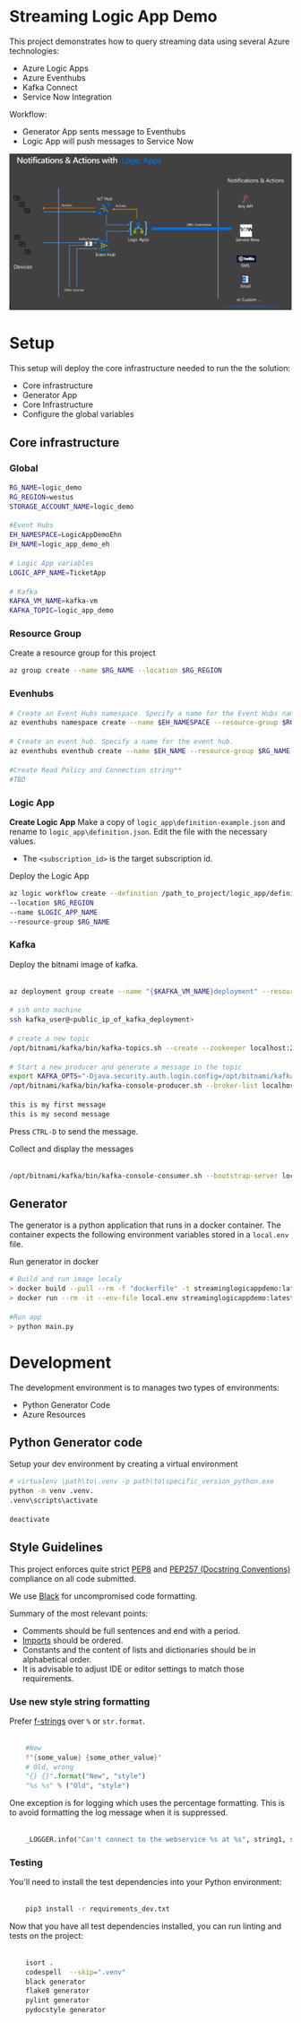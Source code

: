 # Streaming Logic App Demo



This project demonstrates how to query streaming data using several Azure technologies:

- Azure Logic Apps
- Azure Eventhubs
- Kafka Connect
- Service Now Integration

Workflow:

- Generator App sents message to Eventhubs
- Logic App will push messages to Service Now

![Architecture Overview](docs/architecture_overview.png "Architecture Overview")


# Setup

This setup will deploy the core infrastructure needed to run the the solution:

- Core infrastructure
- Generator App
- Core Infrastructure
- Configure the global variables

## Core infrastructure

### Global

```bash
RG_NAME=logic_demo
RG_REGION=westus
STORAGE_ACCOUNT_NAME=logic_demo

#Event Hubs
EH_NAMESPACE=LogicAppDemoEhn
EH_NAME=logic_app_demo_eh

# Logic App variables
LOGIC_APP_NAME=TicketApp

# Kafka
KAFKA_VM_NAME=kafka-vm
KAFKA_TOPIC=logic_app_demo
```

### Resource Group

Create a resource group for this project

```bash
az group create --name $RG_NAME --location $RG_REGION
```

### Evenhubs

```bash
# Create an Event Hubs namespace. Specify a name for the Event Hubs namespace.
az eventhubs namespace create --name $EH_NAMESPACE --resource-group $RG_NAME -l $RG_REGION

# Create an event hub. Specify a name for the event hub.
az eventhubs eventhub create --name $EH_NAME --resource-group $RG_NAME --namespace-name $EH_NAMESPACE

#Create Read Policy and Connection string**
#TBD

```

### Logic App

**Create Logic App**
Make a copy of `logic_app\definition-example.json` and rename to `logic_app\definition.json`. Edit the file with the necessary values.

- The `<subscription_id>` is the target subscription id.

Deploy the Logic App

```bash
az logic workflow create --definition /path_to_project/logic_app/definition.json
--location $RG_REGION
--name $LOGIC_APP_NAME
--resource-group $RG_NAME
```

### Kafka

Deploy the bitnami image of kafka. 

```bash

az deployment group create --name "{$KAFKA_VM_NAME}deployment" --resource-group $RG_NAME --template-file kafka/template.json --parameters kafka/parameters.json

# ssh onto machine
ssh kafka_user@<public_ip_of_kafka_deployment>

# create a new topic
/opt/bitnami/kafka/bin/kafka-topics.sh --create --zookeeper localhost:2181 --replication-factor 1 --partitions 1 --topic $KAFKA_TOPIC

# Start a new producer and generate a message in the topic
export KAFKA_OPTS="-Djava.security.auth.login.config=/opt/bitnami/kafka/conf/kafka_jaas.conf"
/opt/bitnami/kafka/bin/kafka-console-producer.sh --broker-list localhost:9092 --producer.config /opt/bitnami/kafka/conf/producer.properties --topic $KAFKA_TOPIC

this is my first message
this is my second message

```

 Press `CTRL-D` to send the message.

 Collect and display the messages

 ```bash

 /opt/bitnami/kafka/bin/kafka-console-consumer.sh --bootstrap-server localhost:9092 --topic $KAFKA_TOPIC --consumer.config /opt/bitnami/kafka/conf/consumer.properties --from-beginning

 ```


## Generator
The generator is a python application that runs in a docker container. The container expects the following environment variables stored in a `local.env` file.

Run generator in docker

```bash
# Build and run image localy
> docker build --pull --rm -f "dockerfile" -t streaminglogicappdemo:latest "."
> docker run --rm -it --env-file local.env streaminglogicappdemo:latest

#Run app
> python main.py
```



# Development

The development environment is to manages two types of environments:

- Python Generator Code
- Azure Resources

## Python Generator code

Setup your dev environment by creating a virtual environment

```bash
# virtualenv \path\to\.venv -p path\to\specific_version_python.exe
python -m venv .venv.
.venv\scripts\activate

deactivate
```

## Style Guidelines

This project enforces quite strict [PEP8](https://www.python.org/dev/peps/pep-0008/) and [PEP257 (Docstring Conventions)](https://www.python.org/dev/peps/pep-0257/) compliance on all code submitted.

We use [Black](https://github.com/psf/black) for uncompromised code formatting.

Summary of the most relevant points:

- Comments should be full sentences and end with a period.
- [Imports](https://www.python.org/dev/peps/pep-0008/#imports) should be ordered.
- Constants and the content of lists and dictionaries should be in alphabetical order.
- It is advisable to adjust IDE or editor settings to match those requirements.


### Use new style string formatting

Prefer [f-strings](https://docs.python.org/3/reference/lexical_analysis.html#f-strings) over ``%`` or ``str.format``.

```python

    #New
    f"{some_value} {some_other_value}"
    # Old, wrong
    "{} {}".format("New", "style")
    "%s %s" % ("Old", "style")

```

One exception is for logging which uses the percentage formatting. This is to avoid formatting the log message when it is suppressed.

```python

    _LOGGER.info("Can't connect to the webservice %s at %s", string1, string2)

```

### Testing
You'll need to install the test dependencies into your Python environment:

```bash

    pip3 install -r requirements_dev.txt

```

Now that you have all test dependencies installed, you can run linting and tests on the project:

```bash

    isort .
    codespell  --skip=".venv"
    black generator
    flake8 generator
    pylint generator
    pydocstyle generator

```